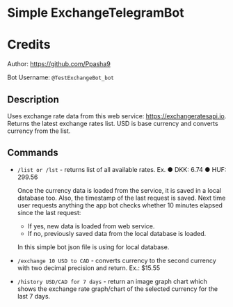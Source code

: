 # Simple ExchangeTelegramBot

# Credits
Author: https://github.com/Ppasha9

Bot Username: `@TestExchangeBot_bot`

## Description
Uses exchange rate data from this web service: https://exchangeratesapi.io. Returns the latest exchange rates list. USD is base currency and converts currency from the list.

## Commands
* `/list or /lst` - returns list of all available rates. Ex.  ● DKK: 6.74 ● HUF: 299.56

  Once the currency data is loaded from the service, it is saved in a local database too. Also, the timestamp of the last request is saved. Next time user requests anything the app bot checks whether 10 minutes elapsed since the last request:
  * If yes, new data is loaded from web service.
  * If no, previously saved data from the local database is loaded.

  In this simple bot json file is using for local database.

* `/exchange 10 USD to CAD` - converts currency to the second currency with two decimal precision and return. Ex.: $15.55
* `/history USD/CAD for 7 days` - return an image graph chart which shows the exchange rate graph/chart of the selected currency for the last 7 days.
